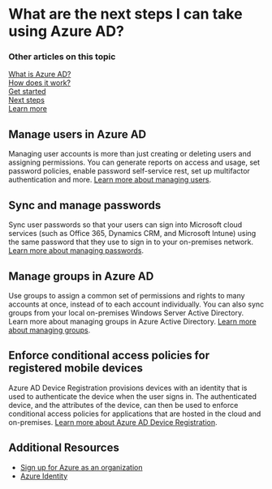 <properties
	pageTitle="What are the next steps I can take using Azure Active Directory?"
	description="Advanced tasks such as managing passwords, managing users, managing groups, and conditional access using Azure Active Directory"
	services="active-directory"
	documentationCenter=""
	authors="curtand"
	manager="stevenpo"
	editor=""/>

<tags
	ms.service="active-directory"
	ms.workload="identity"
	ms.tgt_pltfrm="na"
	ms.devlang="na"
	ms.topic="article"
	ms.date="05/16/2016"
	ms.author="curtand"/>

# What are the next steps I can take using Azure AD?


### Other articles on this topic
[What is Azure AD?](active-directory-whatis.md)<br>
[How does it work?](active-directory-works.md)<br>
[Get started](active-directory-get-started.md)<br>
[Next steps](active-directory-next-steps.md)<br>
[Learn more](active-directory-learn-map.md)

## Manage users in Azure AD
Managing user accounts is more than just creating or deleting users and assigning permissions. You can generate reports on access and usage, set password policies, enable password self-service rest, set up multifactor authentication and more. [Learn more about managing users](active-directory-create-users.md).

## Sync and manage passwords
Sync user passwords so that your users can sign into Microsoft cloud services (such as Office 365, Dynamics CRM, and Microsoft Intune) using the same password that they use to sign in to your on-premises network. [Learn more about managing passwords](active-directory-manage-passwords.md).

## Manage groups in Azure AD
Use groups to assign a common set of permissions and rights to many accounts at once, instead of to each account individually. You can also sync groups from your local on-premises Windows Server Active Directory. Learn more about managing groups in Azure Active Directory. [Learn more about managing groups](active-directory-manage-groups.md).

## Enforce conditional access policies for registered mobile devices
Azure AD Device Registration provisions devices with an identity that is used to authenticate the device when the user signs in. The authenticated device, and the attributes of the device, can then be used to enforce conditional access policies for applications that are hosted in the cloud and on-premises. [Learn more about Azure AD Device Registration](active-directory-conditional-access.md).


## Additional Resources

* [Sign up for Azure as an organization](sign-up-organization.md)
* [Azure Identity](fundamentals-identity.md)
